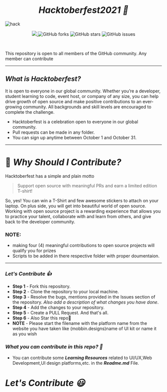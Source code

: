 _<h1 align="center"> Hacktoberfest2021 🎉</h1>_

![hack](https://user-images.githubusercontent.com/42711978/135657354-05005b9f-d686-41a0-8d50-219d57a9be83.png)


<p align="center">
   <a href="https://hacktoberfest.digitalocean.com/">
            <img src="https://img.shields.io/badge/Hacktoberfest%202021-Win%20a%20T--Shirt%20OR%20Plant%20a%20Tree-critical"></img>
</a>
   <img alt="GitHub forks" src="https://img.shields.io/github/forks/aditchhaparwal/Design-resources"></a>
   <img alt="GitHub stars" src="https://img.shields.io/github/stars/aditchhaparwal/Design-resources"></a>
   <img alt="GitHub issues" src="https://img.shields.io/github/issues/aditchhaparwal/Design-resources"></a>

</p>
<br>

This repository is open to all members of the GitHub community. Any member can contribute

***


## _What is Hacktoberfest?_

It is open to everyone in our global community. Whether you’re a developer, student learning to code, event host, or company of any size, you can help drive growth of open source and make positive contributions to an ever-growing community. All backgrounds and skill levels are encouraged to complete the challenge.

- Hacktoberfest is a celebration open to everyone in our global community.
- Pull requests can be made in any folder.
- You can sign up anytime between October 1 and October 31.
***

# 👕 _Why Should I Contribute?_
Hacktoberfest has a simple and plain motto
> Support open source with meaningful PRs and earn a limited edition T-shirt!

So, yes! You can win a T-Shirt and few awesome stickers to attach on your laptop. On plus side, you will get into beautiful world of open source.<br>
Working with open source project is a rewarding experience that allows you to practice your talent, collaborate with and learn from others, and give back to the developer community. 
### NOTE:
* making four (4) meaningful contributions to open source projects will qualify you for prizes
* Scripts to be added in there respective folder with proper doumentaion.
***

### _Let's Contribute :+1:_
- **Step 1** - Fork this repository.
- **Step 2** - Clone the repository to your local machine.
- **Step 3** - Resolve the bugs, mentions provided in the Issues section of the repository. *Also add a description of what changes you have done*.
- **Step 4** - Add the changes to your repository.
- **Step 5** - Create a PULL Request. And that's all.
- **Step 6** - Also Star this repo🌟
- **NOTE** - Please start the filename with the platform name from the website you have taken like (mobbin.designs)name of UI kit or name it as you wish
### _What you can contribute in this repo? :punch:_ 
- You can contribute some ***Learning Resources*** related to UI/UX,Web Development,UI design platforms,etc. in the ***Readme.md*** File.


# _Let's Contribute :smiley:_
